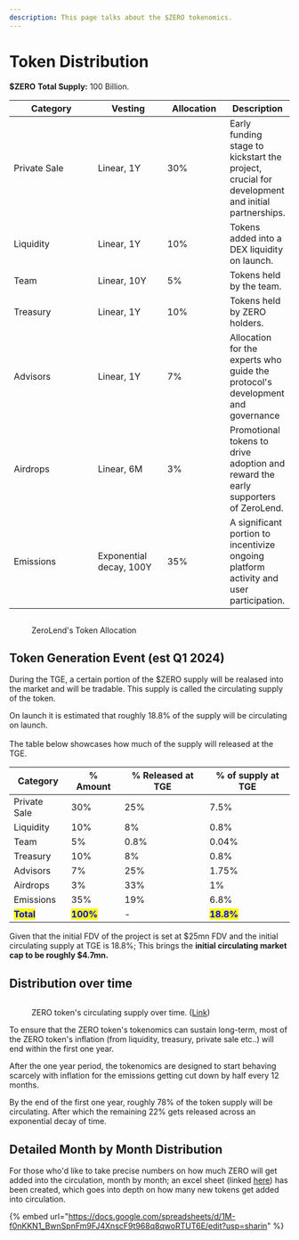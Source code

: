 ```yaml
---
description: This page talks about the $ZERO tokenomics.
---
```


# Token Distribution

**$ZERO** **Total Supply:** 100 Billion.&#x20;

<table data-full-width="true"><thead><tr><th width="238.33333333333331">Category</th><th width="145">Vesting</th><th width="126">Allocation</th><th>Description</th></tr></thead><tbody><tr><td>Private Sale</td><td>Linear, 1Y</td><td>30%</td><td>Early funding stage to kickstart the project, crucial for development and initial partnerships.</td></tr><tr><td>Liquidity</td><td>Linear, 1Y</td><td>10%</td><td>Tokens added into a DEX liquidity on launch.</td></tr><tr><td>Team</td><td>Linear, 10Y</td><td>5%</td><td>Tokens held by the team.</td></tr><tr><td>Treasury</td><td>Linear, 1Y</td><td>10%</td><td>Tokens held by ZERO holders.</td></tr><tr><td>Advisors</td><td>Linear, 1Y</td><td>7%</td><td>Allocation for the experts who guide the protocol's development and governance</td></tr><tr><td>Airdrops</td><td>Linear, 6M</td><td>3%</td><td>Promotional tokens to drive adoption and reward the early supporters of ZeroLend. </td></tr><tr><td>Emissions</td><td>Exponential decay, 100Y</td><td>35%</td><td>A significant portion to incentivize ongoing platform activity and user participation.</td></tr></tbody></table>

<figure><img src="../.gitbook/assets/Screenshot 2023-12-31 at 12.21.48 AM.png" alt=""><figcaption><p>ZeroLend's Token Allocation</p></figcaption></figure>

## Token Generation Event (est Q1 2024)

During the TGE, a certain portion of the $ZERO supply will be realased into the market and will be tradable. This supply is called the circulating supply of the token.

On launch it is estimated that roughly 18.8% of the supply will be circulating on launch. \
\
The table below showcases how much of the supply will released at the TGE.

| Category                                   | % Amount                                  | % Released at TGE | % of supply at TGE                         |
| ------------------------------------------ | ----------------------------------------- | ----------------- | ------------------------------------------ |
| Private Sale                               | 30%                                       | 25%               | 7.5%                                       |
| Liquidity                                  | 10%                                       | 8%                | 0.8%                                       |
| Team                                       | 5%                                        | 0.8%              | 0.04%                                      |
| Treasury                                   | 10%                                       | 8%                | 0.8%                                       |
| Advisors                                   | 7%                                        | 25%               | 1.75%                                      |
| Airdrops                                   | 3%                                        | 33%               | 1%                                         |
| Emissions                                  | 35%                                       | 19%               | 6.8%                                       |
| <mark style="color:blue;">**Total**</mark> | <mark style="color:blue;">**100%**</mark> | -                 | <mark style="color:blue;">**18.8%**</mark> |

Given that the initial FDV of the project is set at $25mn FDV and the initial circulating supply at TGE is 18.8%; This brings the **initial circulating market cap to be roughly $4.7mn.**

## Distribution over time

<figure><img src="../.gitbook/assets/Screenshot 2023-12-31 at 10.48.15 PM.png" alt=""><figcaption><p>ZERO token's circulating supply over time. (<a href="https://docs.google.com/spreadsheets/d/1M-f0nKKN1_BwnSpnFm9FJ4XnscF9t968q8qwoRTUT6E/edit?usp=sharing">Link</a>)</p></figcaption></figure>

To ensure that the ZERO token's tokenomics can sustain long-term, most of the ZERO token's inflation (from liquidity, treasury, private sale etc..) will end within the first one year.&#x20;

After the one year period, the tokenomics are designed to start behaving scarcely with inflation for the emissions getting cut down by half every 12 months.

By the end of the first one year, roughly 78% of the token supply will be circulating. After which the remaining 22% gets released across an exponential decay of time.

## Detailed Month by Month Distribution

For those who'd like to take precise numbers on how much ZERO will get added into the circulation, month by month; an excel sheet (linked [here](https://docs.google.com/spreadsheets/d/1M-f0nKKN1\_BwnSpnFm9FJ4XnscF9t968q8qwoRTUT6E/edit?usp=sharing)) has been created, which goes into depth on how many new tokens get added into circulation.

{% embed url="https://docs.google.com/spreadsheets/d/1M-f0nKKN1_BwnSpnFm9FJ4XnscF9t968q8qwoRTUT6E/edit?usp=sharin" %}
